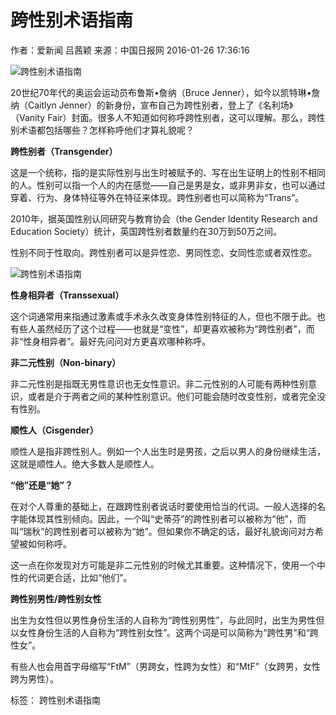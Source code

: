 # 跨性别术语指南

作者：爱新闻 吕茜颖
来源：中国日报网
2016-01-26 17:36:16

![跨性别术语指南](../../img/attachement/jpg/site1/20160126/286ed488c7cc181182662d.jpg)

20世纪70年代的奥运会运动员布鲁斯•詹纳（Bruce Jenner），如今以凯特琳•詹纳（Caitlyn Jenner）的新身份，宣布自己为跨性别者，登上了《名利场》（Vanity Fair）封面。很多人不知道如何称呼跨性别者，这可以理解。那么，跨性别术语都包括哪些？怎样称呼他们才算礼貌呢？

**跨性别者（Transgender）**

这是一个统称，指的是实际性别与出生时被赋予的、写在出生证明上的性别不相同的人。性别可以指一个人的内在感觉——自己是男是女，或非男非女，也可以通过穿着、行为、身体特征等外在特征来体现。跨性别者也可以简称为“Trans”。

2010年，据英国性别认同研究与教育协会（the Gender Identity Research and Education Society）统计，英国跨性别者数量约在30万到50万之间。

性别不同于性取向。跨性别者可以是异性恋、男同性恋、女同性恋或者双性恋。

![跨性别术语指南](../../img/attachement/jpg/site1/20160126/286ed488c7cc181182762e.jpg)

**性身相异者（Transsexual）**

这个词通常用来指通过激素或手术永久改变身体性别特征的人，但也不限于此。也有些人虽然经历了这个过程——也就是“变性”，却更喜欢被称为“跨性别者”，而非“性身相异者”。最好先问问对方更喜欢哪种称呼。

**非二元性别（Non-binary）**

非二元性别是指既无男性意识也无女性意识。非二元性别的人可能有两种性别意识，或者是介于两者之间的某种性别意识。他们可能会随时改变性别，或者完全没有性别。

**顺性人（Cisgender）**

顺性人是指非跨性别人。例如一个人出生时是男孩，之后以男人的身份继续生活，这就是顺性人。绝大多数人是顺性人。

**“他”还是“她”？**

在对个人尊重的基础上，在跟跨性别者说话时要使用恰当的代词。一般人选择的名字能体现其性别倾向。因此，一个叫“史蒂芬”的跨性别者可以被称为“他”，而叫“瑞秋”的跨性别者可以被称为“她”。但如果你不确定的话，最好礼貌询问对方希望被如何称呼。

这一点在你发现对方可能是非二元性别的时候尤其重要。这种情况下，使用一个中性的代词更合适，比如“他们”。

**跨性别男性/跨性别女性**

出生为女性但以男性身份生活的人自称为“跨性别男性”，与此同时，出生为男性但以女性身份生活的人自称为“跨性别女性”。这两个词是可以简称为“跨性男”和“跨性女”。

有些人也会用首字母缩写“FtM”（男跨女，性跨为女性）和“MtF”（女跨男，女性跨为男性）。

标签：
跨性别术语指南
